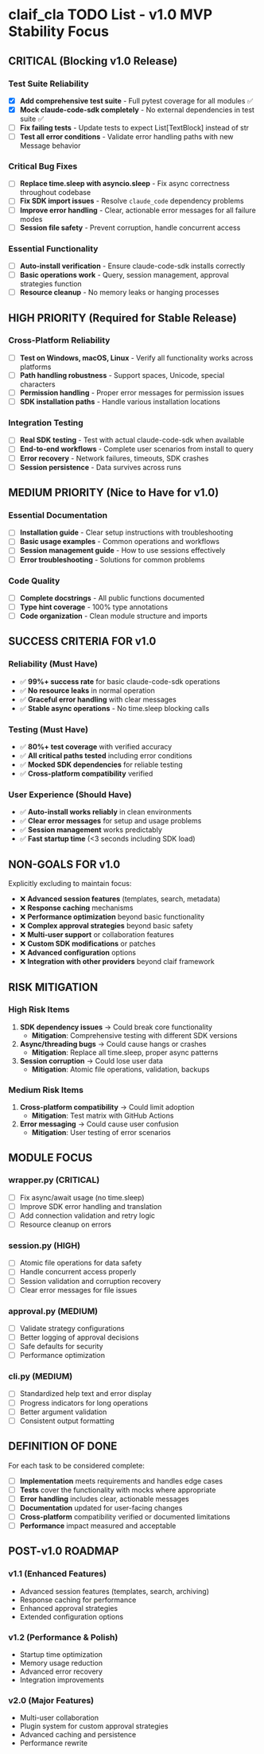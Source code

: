 # claif_cla TODO List - v1.0 MVP Stability Focus

## CRITICAL (Blocking v1.0 Release)

### Test Suite Reliability
- [x] **Add comprehensive test suite** - Full pytest coverage for all modules ✅
- [x] **Mock claude-code-sdk completely** - No external dependencies in test suite ✅
- [ ] **Fix failing tests** - Update tests to expect List[TextBlock] instead of str
- [ ] **Test all error conditions** - Validate error handling paths with new Message behavior

### Critical Bug Fixes  
- [ ] **Replace time.sleep with asyncio.sleep** - Fix async correctness throughout codebase
- [ ] **Fix SDK import issues** - Resolve `claude_code` dependency problems
- [ ] **Improve error handling** - Clear, actionable error messages for all failure modes
- [ ] **Session file safety** - Prevent corruption, handle concurrent access

### Essential Functionality
- [ ] **Auto-install verification** - Ensure claude-code-sdk installs correctly
- [ ] **Basic operations work** - Query, session management, approval strategies function
- [ ] **Resource cleanup** - No memory leaks or hanging processes

## HIGH PRIORITY (Required for Stable Release)

### Cross-Platform Reliability
- [ ] **Test on Windows, macOS, Linux** - Verify all functionality works across platforms
- [ ] **Path handling robustness** - Support spaces, Unicode, special characters
- [ ] **Permission handling** - Proper error messages for permission issues
- [ ] **SDK installation paths** - Handle various installation locations

### Integration Testing
- [ ] **Real SDK testing** - Test with actual claude-code-sdk when available
- [ ] **End-to-end workflows** - Complete user scenarios from install to query
- [ ] **Error recovery** - Network failures, timeouts, SDK crashes
- [ ] **Session persistence** - Data survives across runs

## MEDIUM PRIORITY (Nice to Have for v1.0)

### Essential Documentation
- [ ] **Installation guide** - Clear setup instructions with troubleshooting
- [ ] **Basic usage examples** - Common operations and workflows
- [ ] **Session management guide** - How to use sessions effectively
- [ ] **Error troubleshooting** - Solutions for common problems

### Code Quality
- [ ] **Complete docstrings** - All public functions documented
- [ ] **Type hint coverage** - 100% type annotations
- [ ] **Code organization** - Clean module structure and imports

## SUCCESS CRITERIA FOR v1.0

### Reliability (Must Have)
- ✅ **99%+ success rate** for basic claude-code-sdk operations
- ✅ **No resource leaks** in normal operation
- ✅ **Graceful error handling** with clear messages
- ✅ **Stable async operations** - No time.sleep blocking calls

### Testing (Must Have)
- ✅ **80%+ test coverage** with verified accuracy
- ✅ **All critical paths tested** including error conditions
- ✅ **Mocked SDK dependencies** for reliable testing
- ✅ **Cross-platform compatibility** verified

### User Experience (Should Have)
- ✅ **Auto-install works reliably** in clean environments
- ✅ **Clear error messages** for setup and usage problems
- ✅ **Session management** works predictably
- ✅ **Fast startup time** (<3 seconds including SDK load)

## NON-GOALS FOR v1.0

Explicitly excluding to maintain focus:

- ❌ **Advanced session features** (templates, search, metadata)
- ❌ **Response caching** mechanisms
- ❌ **Performance optimization** beyond basic functionality
- ❌ **Complex approval strategies** beyond basic safety
- ❌ **Multi-user support** or collaboration features
- ❌ **Custom SDK modifications** or patches
- ❌ **Advanced configuration** options
- ❌ **Integration with other providers** beyond claif framework

## RISK MITIGATION

### High Risk Items
1. **SDK dependency issues** → Could break core functionality
   - **Mitigation**: Comprehensive testing with different SDK versions
2. **Async/threading bugs** → Could cause hangs or crashes
   - **Mitigation**: Replace all time.sleep, proper async patterns
3. **Session corruption** → Could lose user data
   - **Mitigation**: Atomic file operations, validation, backups

### Medium Risk Items
1. **Cross-platform compatibility** → Could limit adoption
   - **Mitigation**: Test matrix with GitHub Actions
2. **Error messaging** → Could cause user confusion
   - **Mitigation**: User testing of error scenarios

## MODULE FOCUS

### wrapper.py (CRITICAL)
- [ ] Fix async/await usage (no time.sleep)
- [ ] Improve SDK error handling and translation
- [ ] Add connection validation and retry logic
- [ ] Resource cleanup on errors

### session.py (HIGH)  
- [ ] Atomic file operations for data safety
- [ ] Handle concurrent access properly
- [ ] Session validation and corruption recovery
- [ ] Clear error messages for file issues

### approval.py (MEDIUM)
- [ ] Validate strategy configurations
- [ ] Better logging of approval decisions  
- [ ] Safe defaults for security
- [ ] Performance optimization

### cli.py (MEDIUM)
- [ ] Standardized help text and error display
- [ ] Progress indicators for long operations
- [ ] Better argument validation
- [ ] Consistent output formatting

## DEFINITION OF DONE

For each task to be considered complete:

- [ ] **Implementation** meets requirements and handles edge cases
- [ ] **Tests** cover the functionality with mocks where appropriate
- [ ] **Error handling** includes clear, actionable messages
- [ ] **Documentation** updated for user-facing changes
- [ ] **Cross-platform** compatibility verified or documented limitations
- [ ] **Performance** impact measured and acceptable

## POST-v1.0 ROADMAP

### v1.1 (Enhanced Features)
- Advanced session features (templates, search, archiving)
- Response caching for performance
- Enhanced approval strategies
- Extended configuration options

### v1.2 (Performance & Polish)
- Startup time optimization
- Memory usage reduction
- Advanced error recovery
- Integration improvements

### v2.0 (Major Features)
- Multi-user collaboration
- Plugin system for custom approval strategies
- Advanced caching and persistence
- Performance rewrite